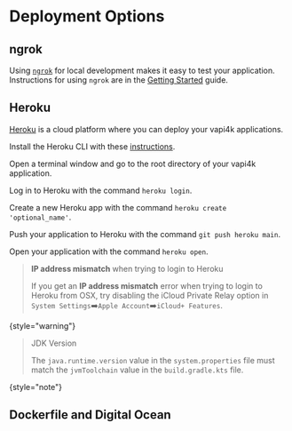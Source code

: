 # Deployment Options

## ngrok

Using [`ngrok`](https://ngrok.com/) for local development makes it easy to test your application.
Instructions for using `ngrok` are in the [Getting Started](GettingStarted.md) guide.

## Heroku

[Heroku](https://www.heroku.com) is a cloud platform where you can deploy your vapi4k applications.

Install the Heroku CLI with these [instructions](https://devcenter.heroku.com/articles/heroku-cli).

<procedure title="Create a Heroku Application">
    <step>
        <p>Open a terminal window and go to the root directory of your vapi4k application. </p>
    </step>
    <step>
        <p>Log in to Heroku with the command <code>heroku login</code>. </p>
    </step>
    <step>
        <p>Create a new Heroku app with the command <code>heroku create 'optional_name'</code>. </p>
    </step>
    <step>
        <p>Push your application to Heroku with the command <code>git push heroku main</code>. </p>
    </step>
    <step>
        <p>Open your application with the command <code>heroku open</code>. </p>
    </step>
</procedure>

> **IP address mismatch** when trying to login to Heroku
>
> If you get an **IP address mismatch** error when trying to login to Heroku from OSX, try
> disabling the iCloud Private Relay option in `System Settings`➡️`Apple Account`️️➡️`iCloud+ Features`.
>
{style="warning"}

> JDK Version
>
> The `java.runtime.version` value in the `system.properties` file must match the `jvmToolchain` value in the
> `build.gradle.kts` file.
>
{style="note"}

## Dockerfile and Digital Ocean


